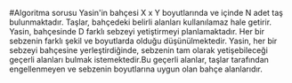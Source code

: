 #Algoritma sorusu
Yasin'in bahçesi X x Y boyutlarında ve içinde N adet taş bulunmaktadır. Taşlar, bahçedeki belirli alanları kullanılamaz hale getirir. Yasin, bahçesinde D farklı sebzeyi yetiştirmeyi planlamaktadır. Her bir sebzenin farklı şekil ve boyutlarda olduğu düşünülmektedir.
Yasin, her bir sebzeyi bahçesine yerleştirdiğinde, sebzenin tam olarak yetişebileceği geçerli alanları bulmak istemektedir.Bu geçerli alanlar, taşlar tarafından engellenmeyen ve sebzenin boyutlarına uygun olan bahçe alanlarıdır.
